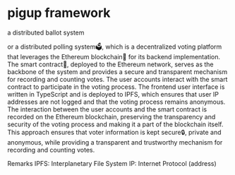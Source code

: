 # pigup framework

a distributed ballot system

or a distributed polling system🗳, which is a decentralized voting platform that leverages the Ethereum blockchain🔗 for its backend implementation. The smart contract📜, deployed to the Ethereum network, serves as the backbone of the system and provides a secure and transparent mechanism for recording and counting votes. The user accounts interact with the smart contract to participate in the voting process. The frontend user interface is written in TypeScript and is deployed to IPFS, which ensures that user IP addresses are not logged and that the voting process remains anonymous. The interaction between the user accounts and the smart contract is recorded on the Ethereum blockchain, preserving the transparency and security of the voting process and making it a part of the blockchain itself. This approach ensures that voter information is kept secure🔒, private and anonymous, while providing a transparent and trustworthy mechanism for recording and counting votes.

Remarks
IPFS: Interplanetary File System
IP: Internet Protocol (address)
